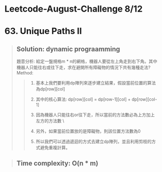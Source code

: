 # Leetcode-August-Challenge 8/12
# 63. Unique Paths II
> ## Solution: dynamic prograamming
> 題意分析: 給定一盤規格m * n的網格，機器人要從左上角走到右下角。其中機器人只能往右或往下走，求在避開所有障礙物的情況下共有幾種走法?
> Method: 
>> 1. 基本上我們要利用dp陣列來逐步建立結果，假設當前位置的算法為dp[row][col]
>> 
>> 2. 其中的核心算法: dp[row][col] = dp[row-1][col] + dp[row][col-1]
>> 
>> 3. 因為機器人只能往右or往下走，所以當前的方法數必為上方加上左方的方法數  \
>> 
>> 4. 另外，如果當前位置放的是障礙物，則該位置方法數為0
>> 
>> 5. 所以我們可以透過遞迴的方式去建立dp陣列，並且利用剪枝的方式避免重複計算。

> ## Time complexity: O(n * m)
